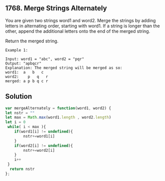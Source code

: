 ## 1768. Merge Strings Alternately
You are given two strings word1 and word2. Merge the strings by adding letters in alternating order, starting with word1. If a string is longer than the other, append the additional letters onto the end of the merged string.

Return the merged string.

```
Example 1:

Input: word1 = "abc", word2 = "pqr"
Output: "apbqcr"
Explanation: The merged string will be merged as so:
word1:  a   b   c
word2:    p   q   r
merged: a p b q c r

```

## Solution

```jsx
var mergeAlternately = function(word1, word2) {
let nstr = ""
let max = Math.max(word1.length , word2.length)
let i = 0 
 while( i < max ){
    if(word1[i] != undefined){
        nstr+=word1[i]
    }
    if(word2[i] != undefined){
        nstr+=word2[i]
    }
    i++
 }
  return nstr
};
```